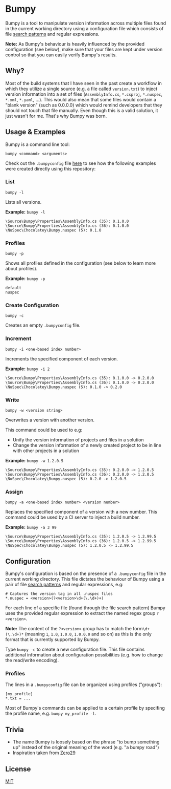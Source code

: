 # Bumpy

Bumpy is a tool to manipulate version information across multiple files found in the current working directory using a configuration file which consists of file [search patterns](https://msdn.microsoft.com/en-us/library/8he88b63(v=vs.110).aspx) and regular expressions.

**Note:** As Bumpy's behaviour is heavily influenced by the provided configuration (see below), make sure that your files are kept under version control so that you can easily verify Bumpy's results.

## Why?

Most of the build systems that I have seen in the past create a workflow in which they utilize a single source (e.g. a file called `version.txt`) to inject version information into a set of files (`AssemblyInfo.cs`, `*.csproj`, `*.nuspec`, `*.xml`, `*.yaml`, ...).
This would also mean that some files would contain a "blank version" (such as 0.0.0.0) which would remind developers that they should not touch that file manually. Even though this is a valid solution, it just wasn't for me. That's why Bumpy was born.

## Usage & Examples

Bumpy is a command line tool:

```
bumpy <command> <arguments>
```

Check out the `.bumpyconfig` file [here](https://github.com/fwinkelbauer/Bumpy/blob/master/.bumpyconfig) to see how the following examples were created directly using this repository:

### List

```
bumpy -l
```

Lists all versions.

**Example:** `bumpy -l`

```
\Source\Bumpy\Properties\AssemblyInfo.cs (35): 0.1.0.0
\Source\Bumpy\Properties\AssemblyInfo.cs (36): 0.1.0.0
\NuSpec\Chocolatey\Bumpy.nuspec (5): 0.1.0
```

### Profiles

```
bumpy -p
```

Shows all profiles defined in the configuration (see below to learn more about profiles).

**Example:** `bumpy -p`

```
default
nuspec
```

### Create Configuration

```
bumpy -c
```

Creates an empty `.bumpyconfig` file.

### Increment

```
bumpy -i <one-based index number>
```

Increments the specified component of each version.

**Example:** `bumpy -i 2`

```
\Source\Bumpy\Properties\AssemblyInfo.cs (35): 0.1.0.0 -> 0.2.0.0
\Source\Bumpy\Properties\AssemblyInfo.cs (36): 0.1.0.0 -> 0.2.0.0
\NuSpec\Chocolatey\Bumpy.nuspec (5): 0.1.0 -> 0.2.0
```

### Write

```
bumpy -w <version string>
```

Overwrites a version with another version.

This command could be used to e.g:

- Unify the version information of projects and files in a solution
- Change the version information of a newly created project to be in line with other projects in a solution

**Example:** `bumpy -w 1.2.0.5`

```
\Source\Bumpy\Properties\AssemblyInfo.cs (35): 0.2.0.0 -> 1.2.0.5
\Source\Bumpy\Properties\AssemblyInfo.cs (36): 0.2.0.0 -> 1.2.0.5
\NuSpec\Chocolatey\Bumpy.nuspec (5): 0.2.0 -> 1.2.0.5
```

### Assign

```
bumpy -a <one-based index number> <version number>
```

Replaces the specified component of a version with a new number. This command could be used by a CI server to inject a build number.

**Example:** `bumpy -a 3 99`

```
\Source\Bumpy\Properties\AssemblyInfo.cs (35): 1.2.0.5 -> 1.2.99.5
\Source\Bumpy\Properties\AssemblyInfo.cs (36): 1.2.0.5 -> 1.2.99.5
\NuSpec\Chocolatey\Bumpy.nuspec (5): 1.2.0.5 -> 1.2.99.5
```

## Configuration

Bumpy's configuration is based on the presence of a `.bumpyconfig` file in the current working directory. This file dictates the behaviour of Bumpy using a pair of file [search patterns](https://msdn.microsoft.com/en-us/library/8he88b63(v=vs.110).aspx) and regular expressions, e.g:

```
# Captures the version tag in all .nuspec files
*.nuspec = <version>(?<version>\d+(\.\d+)+)
```

For each line of a specific file (found through the file search pattern) Bumpy uses the provided regular expression to extract the named regex group `?<version>`.

**Note:** The content of the `?<version>` group has to match the form`\d+(\.\d+)*` (meaning `1`, `1.0`, `1.0.0`, `1.0.0.0` and so on) as this is the only format that is currently supported by Bumpy.

Type `bumpy -c` to create a new configuration file. This file contains additional information about configuration possibilities (e.g. how to change the read/write encoding).

### Profiles

The lines in a `.bumpyconfig` file can be organized using profiles ("groups"):

```
[my_profile]
*.txt = ...
```

Most of Bumpy's commands can be applied to a certain profile by specifing the profile name, e.g. `bumpy my_profile -l`.

## Trivia

- The name Bumpy is loosely based on the phrase "to bump something up" instead of the original meaning of the word (e.g. "a bumpy road")
- Inspiration taken from [Zero29](https://github.com/ploeh/ZeroToNine)

## License

[MIT](http://opensource.org/licenses/MIT)
